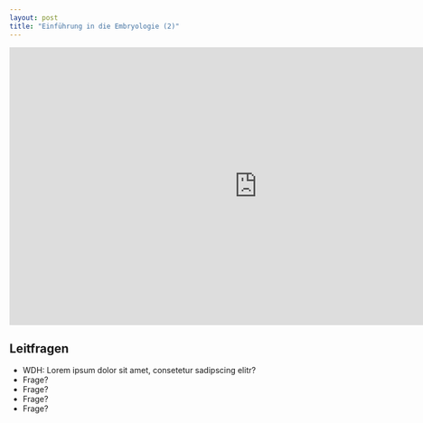 ```yaml
---
layout: post
title: "Einführung in die Embryologie (2)"
---
```

<center>
<iframe id="myiframe" src="https://player.vimeo.com/video/160987632?title=0&byline=0&portrait=0" width="875" height="492" frameborder="0" webkitallowfullscreen mozallowfullscreen allowfullscreen></iframe>
</center>

## Leitfragen
- WDH: Lorem ipsum dolor sit amet, consetetur sadipscing elitr?
- Frage?
- Frage?
- Frage?
- Frage?


